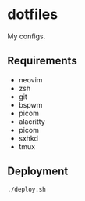 # dotfiles

My configs.

## Requirements

* neovim
* zsh
* git
* bspwm
* picom
* alacritty
* picom
* sxhkd
* tmux

## Deployment

```bash
./deploy.sh
```

